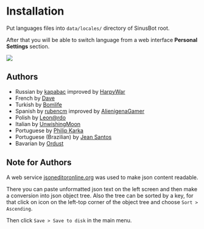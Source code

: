 # Installation

Put languages files into `data/locales/` directory of SinusBot root.

After that you will be able to switch language from a web interface **Personal Settings** section.

![](http://i.imgur.com/3MFXfjV.png)

## Authors

* Russian by [kapabac](https://forum.sinusbot.com/resources/authors/kapabac.724/) improved by [HarpyWar](https://forum.sinusbot.com/resources/authors/harpywar.4055/)
* French by [Dave](https://forum.sinusbot.com/resources/authors/dave.957/)
* Turkish by [Bomlife](https://forum.sinusbot.com/resources/authors/bomlife.1246/)
* Spanish by [rubencm](https://forum.sinusbot.com/resources/authors/rubencm.3889/) improved by [AlienigenaGamer](https://forum.sinusbot.com/resources/authors/alienigenagamer.2531/)
* Polish by [Leon@rdo](https://forum.sinusbot.com/resources/authors/leon-rdo.852/)
* Italian by [UnwishingMoon](https://forum.sinusbot.com/resources/authors/unwishingmoon.252/)
* Portuguese by [Philip Karka](https://forum.sinusbot.com/resources/authors/philip-karka.7100/)
* Portuguese (Brazilian) by [Jean Santos](https://forum.sinusbot.com/resources/authors/jean-santos.1273/)
* Bavarian by [Ordust](https://forum.sinusbot.com/resources/authors/ordust.6776/)

## Note for Authors
A web service [jsoneditoronline.org](http://jsoneditoronline.org/) was used to make json content readable. 

There you can paste unformatted json text on the left screen and then make a conversion into json object tree. Also the tree can be sorted by a key, for that click on icon on the left-top corner of the object tree and choose `Sort > Ascending`.

Then click `Save > Save to disk` in the main menu.

